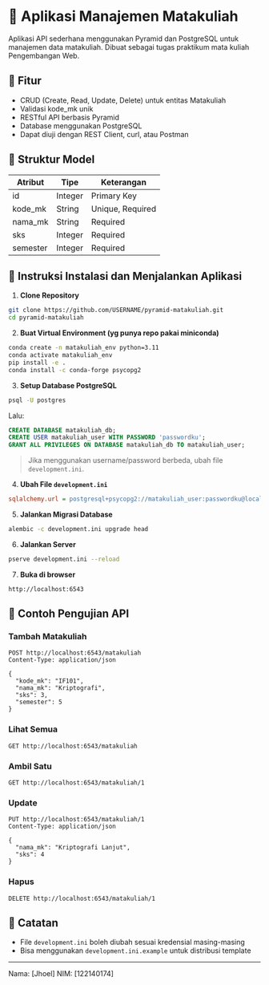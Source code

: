 # 📘 Aplikasi Manajemen Matakuliah

Aplikasi API sederhana menggunakan Pyramid dan PostgreSQL untuk manajemen data matakuliah. Dibuat sebagai tugas praktikum mata kuliah Pengembangan Web.

## 📌 Fitur

* CRUD (Create, Read, Update, Delete) untuk entitas Matakuliah
* Validasi kode\_mk unik
* RESTful API berbasis Pyramid
* Database menggunakan PostgreSQL
* Dapat diuji dengan REST Client, curl, atau Postman

## 🧱 Struktur Model

| Atribut  | Tipe    | Keterangan       |
| -------- | ------- | ---------------- |
| id       | Integer | Primary Key      |
| kode\_mk | String  | Unique, Required |
| nama\_mk | String  | Required         |
| sks      | Integer | Required         |
| semester | Integer | Required         |

## 🚀 Instruksi Instalasi dan Menjalankan Aplikasi

1. **Clone Repository**

```bash
git clone https://github.com/USERNAME/pyramid-matakuliah.git
cd pyramid-matakuliah
```

2. **Buat Virtual Environment (yg punya repo pakai miniconda)**

```bash
conda create -n matakuliah_env python=3.11
conda activate matakuliah_env
pip install -e .
conda install -c conda-forge psycopg2
```

3. **Setup Database PostgreSQL**

```bash
psql -U postgres
```

Lalu:

```sql
CREATE DATABASE matakuliah_db;
CREATE USER matakuliah_user WITH PASSWORD 'passwordku';
GRANT ALL PRIVILEGES ON DATABASE matakuliah_db TO matakuliah_user;
```

> Jika menggunakan username/password berbeda, ubah file `development.ini`.

4. **Ubah File `development.ini`**

```ini
sqlalchemy.url = postgresql+psycopg2://matakuliah_user:passwordku@localhost:5432/matakuliah_db
```

5. **Jalankan Migrasi Database**

```bash
alembic -c development.ini upgrade head
```

6. **Jalankan Server**

```bash
pserve development.ini --reload
```

7. **Buka di browser**

```
http://localhost:6543
```

## 🥪 Contoh Pengujian API

### Tambah Matakuliah

```http
POST http://localhost:6543/matakuliah
Content-Type: application/json

{
  "kode_mk": "IF101",
  "nama_mk": "Kriptografi",
  "sks": 3,
  "semester": 5
}
```

### Lihat Semua

```http
GET http://localhost:6543/matakuliah
```

### Ambil Satu

```http
GET http://localhost:6543/matakuliah/1
```

### Update

```http
PUT http://localhost:6543/matakuliah/1
Content-Type: application/json

{
  "nama_mk": "Kriptografi Lanjut",
  "sks": 4
}
```

### Hapus

```http
DELETE http://localhost:6543/matakuliah/1
```

## 📌 Catatan

* File `development.ini` boleh diubah sesuai kredensial masing-masing
* Bisa menggunakan `development.ini.example` untuk distribusi template

---
Nama: \[Jhoel]
NIM: \[122140174]
